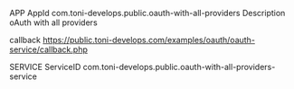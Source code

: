 APP
  AppId
    com.toni-develops.public.oauth-with-all-providers
  Description
    oAuth with all providers



  callback 
    https://public.toni-develops.com/examples/oauth/oauth-service/callback.php

SERVICE
  ServiceID
    com.toni-develops.public.oauth-with-all-providers-service



